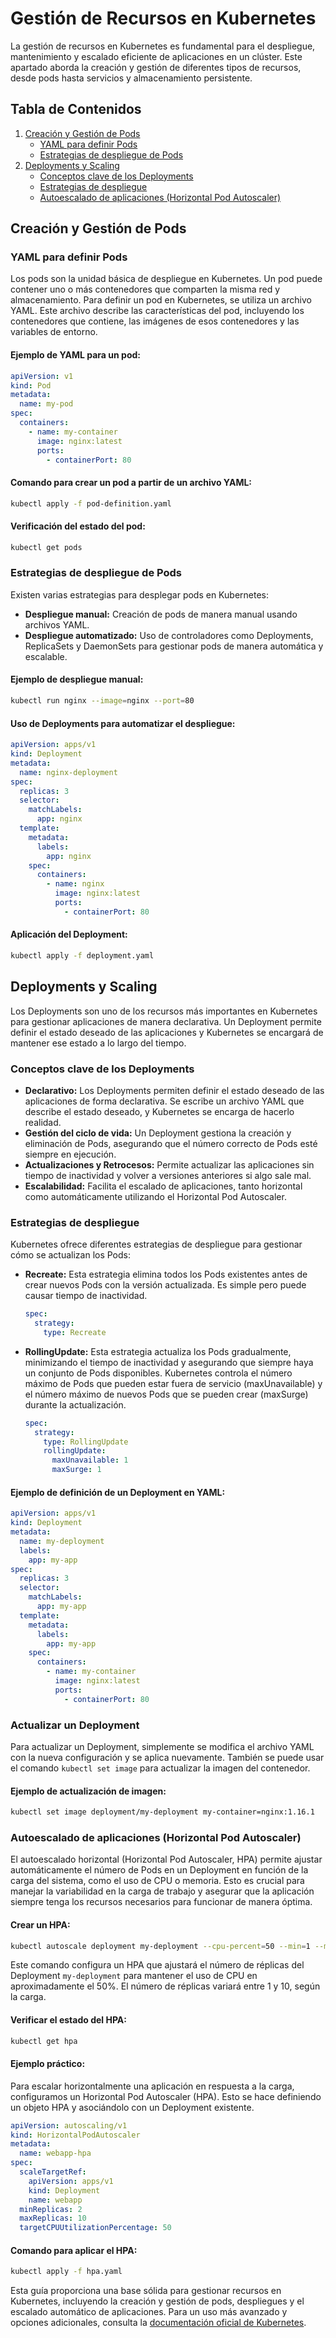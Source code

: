 # Gestión de Recursos en Kubernetes

La gestión de recursos en Kubernetes es fundamental para el despliegue, mantenimiento y escalado eficiente de aplicaciones en un clúster. Este apartado aborda la creación y gestión de diferentes tipos de recursos, desde pods hasta servicios y almacenamiento persistente.

## Tabla de Contenidos
1. [Creación y Gestión de Pods](#creación-y-gestión-de-pods)
    - [YAML para definir Pods](#yaml-para-definir-pods)
    - [Estrategias de despliegue de Pods](#estrategias-de-despliegue-de-pods)
2. [Deployments y Scaling](#deployments-y-scaling)
    - [Conceptos clave de los Deployments](#conceptos-clave-de-los-deployments)
    - [Estrategias de despliegue](#estrategias-de-despliegue)
    - [Autoescalado de aplicaciones (Horizontal Pod Autoscaler)](#autoescalado-de-aplicaciones-horizontal-pod-autoscaler)

## Creación y Gestión de Pods
### YAML para definir Pods
Los pods son la unidad básica de despliegue en Kubernetes. Un pod puede contener uno o más contenedores que comparten la misma red y almacenamiento. Para definir un pod en Kubernetes, se utiliza un archivo YAML. Este archivo describe las características del pod, incluyendo los contenedores que contiene, las imágenes de esos contenedores y las variables de entorno.

#### Ejemplo de YAML para un pod:
```yaml
apiVersion: v1
kind: Pod
metadata:
  name: my-pod
spec:
  containers:
    - name: my-container
      image: nginx:latest
      ports:
        - containerPort: 80
```

#### Comando para crear un pod a partir de un archivo YAML:
```sh
kubectl apply -f pod-definition.yaml
```

#### Verificación del estado del pod:
```sh
kubectl get pods
```

### Estrategias de despliegue de Pods
Existen varias estrategias para desplegar pods en Kubernetes:

- **Despliegue manual:** Creación de pods de manera manual usando archivos YAML.
- **Despliegue automatizado:** Uso de controladores como Deployments, ReplicaSets y DaemonSets para gestionar pods de manera automática y escalable.

#### Ejemplo de despliegue manual:
```sh
kubectl run nginx --image=nginx --port=80
```

#### Uso de Deployments para automatizar el despliegue:
```yaml
apiVersion: apps/v1
kind: Deployment
metadata:
  name: nginx-deployment
spec:
  replicas: 3
  selector:
    matchLabels:
      app: nginx
  template:
    metadata:
      labels:
        app: nginx
    spec:
      containers:
        - name: nginx
          image: nginx:latest
          ports:
            - containerPort: 80
```

#### Aplicación del Deployment:
```sh
kubectl apply -f deployment.yaml
```

## Deployments y Scaling

Los Deployments son uno de los recursos más importantes en Kubernetes para gestionar aplicaciones de manera declarativa. Un Deployment permite definir el estado deseado de las aplicaciones y Kubernetes se encargará de mantener ese estado a lo largo del tiempo.

### Conceptos clave de los Deployments

- **Declarativo:** Los Deployments permiten definir el estado deseado de las aplicaciones de forma declarativa. Se escribe un archivo YAML que describe el estado deseado, y Kubernetes se encarga de hacerlo realidad.
- **Gestión del ciclo de vida:** Un Deployment gestiona la creación y eliminación de Pods, asegurando que el número correcto de Pods esté siempre en ejecución.
- **Actualizaciones y Retrocesos:** Permite actualizar las aplicaciones sin tiempo de inactividad y volver a versiones anteriores si algo sale mal.
- **Escalabilidad:** Facilita el escalado de aplicaciones, tanto horizontal como automáticamente utilizando el Horizontal Pod Autoscaler.

### Estrategias de despliegue

Kubernetes ofrece diferentes estrategias de despliegue para gestionar cómo se actualizan los Pods:

- **Recreate:** Esta estrategia elimina todos los Pods existentes antes de crear nuevos Pods con la versión actualizada. Es simple pero puede causar tiempo de inactividad.
  
  ```yaml
  spec:
    strategy:
      type: Recreate
  ```

- **RollingUpdate:** Esta estrategia actualiza los Pods gradualmente, minimizando el tiempo de inactividad y asegurando que siempre haya un conjunto de Pods disponibles. Kubernetes controla el número máximo de Pods que pueden estar fuera de servicio (maxUnavailable) y el número máximo de nuevos Pods que se pueden crear (maxSurge) durante la actualización.

  ```yaml
  spec:
    strategy:
      type: RollingUpdate
      rollingUpdate:
        maxUnavailable: 1
        maxSurge: 1
  ```

#### Ejemplo de definición de un Deployment en YAML:
```yaml
apiVersion: apps/v1
kind: Deployment
metadata:
  name: my-deployment
  labels:
    app: my-app
spec:
  replicas: 3
  selector:
    matchLabels:
      app: my-app
  template:
    metadata:
      labels:
        app: my-app
    spec:
      containers:
        - name: my-container
          image: nginx:latest
          ports:
            - containerPort: 80
```

### Actualizar un Deployment
Para actualizar un Deployment, simplemente se modifica el archivo YAML con la nueva configuración y se aplica nuevamente. También se puede usar el comando `kubectl set image` para actualizar la imagen del contenedor.

#### Ejemplo de actualización de imagen:
```sh
kubectl set image deployment/my-deployment my-container=nginx:1.16.1
```

### Autoescalado de aplicaciones (Horizontal Pod Autoscaler)

El autoescalado horizontal (Horizontal Pod Autoscaler, HPA) permite ajustar automáticamente el número de Pods en un Deployment en función de la carga del sistema, como el uso de CPU o memoria. Esto es crucial para manejar la variabilidad en la carga de trabajo y asegurar que la aplicación siempre tenga los recursos necesarios para funcionar de manera óptima.

#### Crear un HPA:
```sh
kubectl autoscale deployment my-deployment --cpu-percent=50 --min=1 --max=10
```

Este comando configura un HPA que ajustará el número de réplicas del Deployment `my-deployment` para mantener el uso de CPU en aproximadamente el 50%. El número de réplicas variará entre 1 y 10, según la carga.

#### Verificar el estado del HPA:
```sh
kubectl get hpa
```

#### Ejemplo práctico:
Para escalar horizontalmente una aplicación en respuesta a la carga, configuramos un Horizontal Pod Autoscaler (HPA). Esto se hace definiendo un objeto HPA y asociándolo con un Deployment existente.

```yaml
apiVersion: autoscaling/v1
kind: HorizontalPodAutoscaler
metadata:
  name: webapp-hpa
spec:
  scaleTargetRef:
    apiVersion: apps/v1
    kind: Deployment
    name: webapp
  minReplicas: 2
  maxReplicas: 10
  targetCPUUtilizationPercentage: 50
```

#### Comando para aplicar el HPA:
```sh
kubectl apply -f hpa.yaml
```

Esta guía proporciona una base sólida para gestionar recursos en Kubernetes, incluyendo la creación y gestión de pods, despliegues y el escalado automático de aplicaciones. Para un uso más avanzado y opciones adicionales, consulta la [documentación oficial de Kubernetes](https://kubernetes.io/docs/home/).
